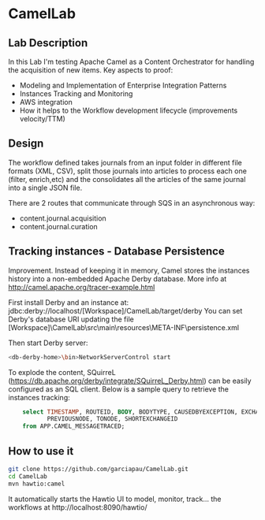 # CamelLab

## Lab Description
In this Lab I'm testing Apache Camel as a Content Orchestrator for handling the acquisition of new items. Key aspects to proof:
* Modeling and Implementation of Enterprise Integration Patterns
* Instances Tracking and Monitoring
* AWS integration
* How it helps to the Workflow development lifecycle (improvements velocity/TTM)

## Design
The workflow defined takes journals from an input folder in different file formats (XML, CSV), split those journals into articles to process each one (filter, enrich,etc) and the consolidates all the articles of the same journal into a single JSON file.

There are 2 routes that communicate through SQS in an asynchronous way:
* content.journal.acquisition
* content.journal.curation

## Tracking instances - Database Persistence
Improvement. Instead of keeping it in  memory, Camel stores the instances history into a non-embedded Apache Derby database.
More info at http://camel.apache.org/tracer-example.html

First install Derby and an instance at: jdbc:derby://localhost/[Workspace]/CamelLab/target/derby
You can set Derby's database URI updating the file [Workspace]\CamelLab\src\main\resources\META-INF\persistence.xml

Then start Derby server:
```bash
<db-derby-home>\bin>NetworkServerControl start
```
To explode the content, SQuirreL (https://db.apache.org/derby/integrate/SQuirreL_Derby.html) can be easily configured as an SQL client.
Below is a sample query to retrieve the instances tracking:
```sql
    select TIMESTAMP, ROUTEID, BODY, BODYTYPE, CAUSEDBYEXCEPTION, EXCHANGEPATTERN,
           PREVIOUSNODE, TONODE, SHORTEXCHANGEID
    from APP.CAMEL_MESSAGETRACED;
```
## How to use it
```bash
git clone https://github.com/garciapau/CamelLab.git
cd CamelLab
mvn hawtio:camel
```
It automatically starts the Hawtio UI to model, monitor, track... the workflows at http://localhost:8090/hawtio/

